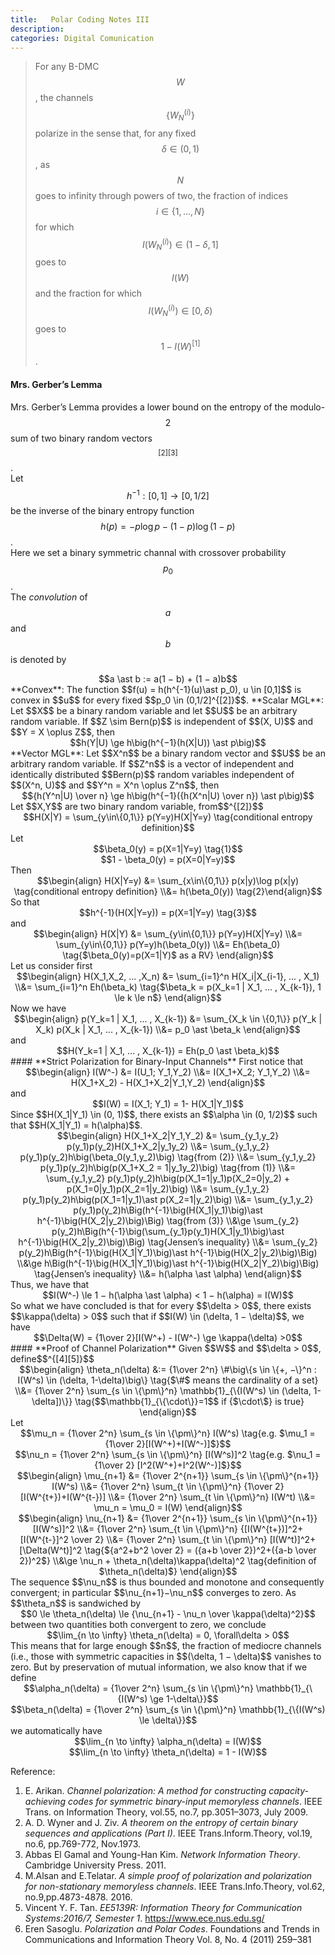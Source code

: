 ```yaml
---
title:   Polar Coding Notes III
description: 
categories: Digital Comunication
---
```


>  For any B-DMC $$W$$, the channels $$\{W_N^{(i)}\}$$ polarize in the sense that, for any fixed $$\delta \in (0, 1)$$, as $$N$$ goes to infinity through powers of two, the fraction of indices $$i \in \{1, \dots, N\}$$ for which $$I(W_N^{(i)}) \in (1 − \delta, 1]$$ goes to $$I(W)$$ and the fraction for which $$I(W_N^{(i)}) \in [0, \delta)$$ goes to $$1−I(W)^{[1]}$$.
  
#### **Mrs. Gerber’s Lemma**  
Mrs. Gerber’s Lemma provides a lower bound on the entropy of the modulo-$$2$$ sum of two binary random vectors$$^{[2][3]}$$.  
Let $$h^{-1} : [0, 1] \to [0, 1/2]$$ be the inverse of the binary entropy function $$h(p) = -p\log p - (1-p)\log(1-p)$$.  
Here we set a binary symmetric channal with crossover probability $$p_0$$.  
The *convolution* of $$a$$ and $$b$$ is denoted by  
<center>$$a \ast b := a(1 − b) + (1 − a)b$$</center>  
**Convex**: The function $$f(u) = h(h^{-1}(u)\ast p_0), u \in [0,1]$$ is convex in $$u$$ for every fixed $$p_0 \in (0,1/2]^{[2]}$$.  
**Scalar MGL**: Let $$X$$ be a binary random variable and let $$U$$ be an arbitrary random variable. If $$Z \sim Bern(p)$$ is independent of $$(X, U)$$ and $$Y = X \oplus Z$$, then
<center>$$h(Y|U) \ge h\big(h^{−1}(h(X|U)) \ast p\big)$$</center> 
**Vector MGL**: Let $$X^n$$ be a binary random vector and $$U$$ be an arbitrary random variable. If $$Z^n$$ is a vector of independent and identically distributed $$Bern(p)$$ random variables independent of $$(X^n, U)$$ and $$Y^n = X^n \oplus Z^n$$, then  
<center>$${h(Y^n|U) \over n} \ge h\big(h^{−1}({h(X^n|U) \over n}) \ast p\big)$$</center>  
Let $$X,Y$$ are two binary random variable, from$$^{[2]}$$  
<center>$$H(X|Y) = \sum_{y\in\{0,1\}} p(Y=y)H(X|Y=y) \tag{conditional entropy definition}$$</center>  
Let  
<center>$$\beta_0(y) = p(X=1|Y=y) \tag{1}$$</center>  
<center>$$1 - \beta_0(y) = p(X=0|Y=y)$$</center>  
Then    
<center>$$\begin{align} H(X|Y=y) &= \sum_{x\in\{0,1\}} p(x|y)\log p(x|y) \tag{conditional entropy definition} \\&= h(\beta_0(y)) \tag{2}\end{align}$$</center>  
So that  
<center>$$h^{-1}(H(X|Y=y)) = p(X=1|Y=y) \tag{3}$$</center>  
and  
<center>$$\begin{align} H(X|Y) &= \sum_{y\in\{0,1\}} p(Y=y)H(X|Y=y) \\&= \sum_{y\in\{0,1\}} p(Y=y)h(\beta_0(y)) \\&= Eh(\beta_0) \tag{$\beta_0(y)=p(X=1|Y)$ as a RV} \end{align}$$</center>  
Let us consider first  
<center>$$\begin{align} H(X_1,X_2, ... ,X_n) &= \sum_{i=1}^n H(X_i|X_{i-1}, ... , X_1) \\&= \sum_{i=1}^n Eh(\beta_k) \tag{$\beta_k = p(X_k=1 | X_1, ... , X_{k-1}), 1 \le k \le n$} \end{align}$$</center>  
Now we have  
<center>$$\begin{align} p(Y_k=1 | X_1, ... , X_{k-1}) &= \sum_{X_k \in \{0,1\}} p(Y_k | X_k) p(X_k | X_1, ... , X_{k-1}) \\&= p_0 \ast \beta_k \end{align}$$</center>  
and  
<center>$$H(Y_k=1 | X_1, ... , X_{k-1}) = Eh(p_0 \ast \beta_k)$$</center>  
#### **Strict Polarization for Binary-Input Channels**  
First notice that  
<center>$$\begin{align} I(W^-) &= I(U_1; Y_1,Y_2) \\&=  I(X_1+X_2; Y_1,Y_2) \\&= H(X_1+X_2) - H(X_1+X_2|Y_1,Y_2) \end{align}$$</center>  
and  
<center>$$I(W) = I(X_1; Y_1) = 1- H(X_1|Y_1)$$</center>  
Since $$H(X_1|Y_1) \in (0, 1)$$, there exists an $$\alpha \in (0, 1/2)$$ such that $$H(X_1|Y_1) = h(\alpha)$$.  
<center>$$\begin{align} H(X_1+X_2|Y_1,Y_2) &= \sum_{y_1,y_2} p(y_1)p(y_2)H(X_1+X_2|y_1y_2) \\&= \sum_{y_1,y_2} p(y_1)p(y_2)h\big(\beta_0(y_1,y_2)\big) \tag{from (2)} \\&= \sum_{y_1,y_2} p(y_1)p(y_2)h\big(p(X_1+X_2 = 1|y_1y_2)\big) \tag{from (1)} \\&= \sum_{y_1,y_2} p(y_1)p(y_2)h\big(p(X_1=1|y_1)p(X_2=0|y_2) + p(X_1=0|y_1)p(X_2=1|y_2)\big) \\&= \sum_{y_1,y_2} p(y_1)p(y_2)h\big(p(X_1=1|y_1)\ast p(X_2=1|y_2)\big) \\&= \sum_{y_1,y_2} p(y_1)p(y_2)h\Big(h^{-1}\big(H(X_1|y_1)\big)\ast h^{-1}\big(H(X_2|y_2)\big)\Big) \tag{from (3)} \\&\ge \sum_{y_2} p(y_2)h\Big(h^{-1}\big(\sum_{y_1}p(y_1)H(X_1|y_1)\big)\ast h^{-1}\big(H(X_2|y_2)\big)\Big) \tag{Jensen’s inequality} \\&= \sum_{y_2} p(y_2)h\Big(h^{-1}\big(H(X_1|Y_1)\big)\ast h^{-1}\big(H(X_2|y_2)\big)\Big) \\&\ge h\Big(h^{-1}\big(H(X_1|Y_1)\big)\ast h^{-1}\big(H(X_2|Y_2)\big)\Big) \tag{Jensen’s inequality} \\&= h(\alpha \ast \alpha) \end{align}$$</center>  
Thus, we have that  
<center>$$I(W^-) \le 1 − h(\alpha \ast \alpha) < 1 − h(\alpha) = I(W)$$</center>  
So what we have concluded is that for every $$\delta > 0$$, there exists $$\kappa(\delta) > 0$$ such that if $$I(W) \in (\delta, 1 − \delta)$$, we have  
<center>$$\Delta(W) = {1\over 2}[I(W^+) - I(W^-) \ge \kappa(\delta) >0$$</center>  
#### **Proof of Channel Polarization**  
Given $$W$$ and $$\delta > 0$$, define$$^{[4][5]}$$  
<center>$$\begin{align} \theta_n(\delta) &:= {1\over 2^n} \#\big\{s \in \{+, −\}^n : I(W^s) \in (\delta, 1-\delta)\big\} \tag{$\#$ means the cardinality of a set} \\&=  {1\over 2^n} \sum_{s \in \{\pm\}^n} \mathbb{1}_{\{I(W^s) \in (\delta, 1-\delta])\}} \tag{$$\mathbb{1}_{\{\cdot\}}=1$$ if {$\cdot\$} is true} \end{align}$$</center>  
Let  
<center>$$\mu_n = {1\over 2^n} \sum_{s \in \{\pm\}^n} I(W^s) \tag{e.g. $\mu_1 = {1\over 2}[I(W^+)+I(W^-)]$}$$</center>  
<center>$$\nu_n = {1\over 2^n} \sum_{s \in \{\pm\}^n} [I(W^s)]^2 \tag{e.g. $\nu_1 = {1\over 2} [I^2(W^+)+I^2(W^-)]$}$$</center>  
<center>$$\begin{align} \mu_{n+1} &= {1\over 2^{n+1}} \sum_{s \in \{\pm\}^{n+1}} I(W^s) \\&= {1\over 2^n} \sum_{t \in \{\pm\}^n} {1\over 2} [I(W^{t+})+I(W^{t-})] \\&= {1\over 2^n} \sum_{t \in \{\pm\}^n} I(W^t) \\&= \mu_n = \mu_0 = I(W) \end{align}$$</center>
<center>$$\begin{align} \nu_{n+1} &= {1\over 2^{n+1}} \sum_{s \in \{\pm\}^{n+1}} [I(W^s)]^2 \\&= {1\over 2^n} \sum_{t \in \{\pm\}^n} {[I(W^{t+})]^2+[I(W^{t-}]^2 \over 2} \\&= {1\over 2^n} \sum_{t \in \{\pm\}^n} [I(W^t)]^2+[\Delta(W^t)]^2 \tag{${a^2+b^2 \over 2} = ({a+b \over 2})^2+({a-b \over 2})^2$} \\&\ge \nu_n + \theta_n(\delta)\kappa(\delta)^2 \tag{definition of $\theta_n(\delta)$} \end{align}$$</center>  
The sequence $$\nu_n$$ is thus bounded and monotone and consequently convergent; in particular $$\nu_{n+1}−\nu_n$$ converges to zero. As $$\theta_n$$ is sandwiched by  
<center>$$0 \le \theta_n(\delta) \le {\nu_{n+1} - \nu_n \over \kappa(\delta)^2}$$</center>  
between two quantities both convergent to zero, we conclude  
<center>$$\lim_{n \to \infty} \theta_n(\delta) = 0, \forall\delta > 0$$</center>  
This means that for large enough $$n$$, the fraction of mediocre channels (i.e., those with symmetric capacities in $$(\delta, 1 − \delta)$$ vanishes to zero. But by preservation of mutual information, we also know that if we define  
<center>$$\alpha_n(\delta) = {1\over 2^n} \sum_{s \in \{\pm\}^n} \mathbb{1}_{\{I(W^s) \ge 1-\delta\}}$$</center>  
<center>$$\beta_n(\delta) = {1\over 2^n} \sum_{s \in \{\pm\}^n} \mathbb{1}_{\{I(W^s) \le \delta\}}$$</center>  
we automatically have  
<center>$$\lim_{n \to \infty} \alpha_n(\delta) = I(W)$$</center>  
<center>$$\lim_{n \to \infty} \theta_n(\delta) = 1 - I(W)$$</center>  
  
Reference:  
1. E. Arikan. *Channel polarization: A method for constructing capacity-achieving codes for symmetric binary-input memoryless channels*. IEEE Trans. on Information Theory, vol.55, no.7, pp.3051–3073, July 2009.  
2. A. D. Wyner and J. Ziv. *A theorem on the entropy of certain binary sequences and applications (Part I)*. IEEE Trans.Inform.Theory, vol.19, no.6, pp.769-772, Nov.1973.  
3. Abbas El Gamal and Young-Han Kim. *Network Information Theory*. Cambridge University Press. 2011.  
4. M.Alsan and E.Telatar. *A simple proof of polarization and polarization for non-stationary memoryless channels*. IEEE Trans.Info.Theory, vol.62, no.9,pp.4873-4878. 2016.  
5. Vincent Y. F. Tan. *EE5139R: Information Theory for Communication Systems:2016/7, Semester 1*. https://www.ece.nus.edu.sg/  
6. Eren Sasoglu. *Polarization and Polar Codes*. Foundations and Trends in Communications and Information Theory Vol. 8, No. 4 (2011) 259–381  


